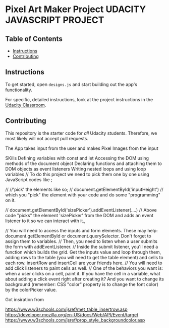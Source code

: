 # Pixel Art Maker Project UDACITY  JAVASCRIPT PROJECT 

## Table of Contents

* [Instructions](#instructions)
* [Contributing](#contributing)



## Instructions

To get started, open `designs.js` and start building out the app's functionality.




For specific, detailed instructions, look at the project instructions in the [Udacity Classroom](https://classroom.udacity.com/me).

## Contributing

This repository is the starter code for _all_ Udacity students. Therefore, we most likely will not accept pull requests.

The App takes input from the user and makes Pixel Images from the input



SKills
Defining variables with const and let
Accessing the DOM using methods of the document object
Declaring functions and attaching them to DOM objects as event listeners
Writing nested loops and using loop variables
// To do this project we need to pick them one by one using JavaScript codes like ;

// //'pick' the elements like so;
// document.getElementById('inputHeight')
// which you "pick" the element with your code and do some "programming" on it.



// document.getElementById('sizePicker').addEventListener(....)
// Above code "picks" the element 'sizePicker' from the DOM and adds an event listener to it so we can interact with it.,


// You will need to access the inputs and form elements. These may help: document.getElementById or document.querySelector. Don't forget to assign them to variables.
// Then, you need to listen when a user submits the form with addEventListener.
// Inside the submit listener, you'll need a function which builds the grid. Get the inputs value and loop through them, adding rows to the table (you will need to get the table element) and cells to each row. insertRow and insertCell are your friends here.
// You will need to add click listeners to paint cells as well.
// One of the behaviors you want is: when a user clicks on a cell, paint it. If you have the cell in a variable, what about adding a click event right after creating it? And you want to change its background (remember: CSS "color" property is to change the font color) by the colorPicker value. 

Got insiration from 

https://www.w3schools.com/jsref/met_table_insertrow.asp
https://developer.mozilla.org/en-US/docs/Web/API/Event/target
https://www.w3schools.com/jsref/prop_style_backgroundcolor.asp
